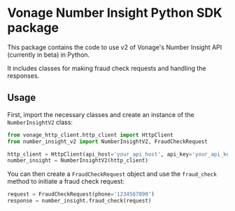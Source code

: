 # Vonage Number Insight Python SDK package

This package contains the code to use v2 of Vonage's Number Insight API (currently in beta) in Python.

It includes classes for making fraud check requests and handling the responses.

## Usage
First, import the necessary classes and create an instance of the `NumberInsightV2` class:

```python
from vonage_http_client.http_client import HttpClient
from number_insight_v2 import NumberInsightV2, FraudCheckRequest

http_client = HttpClient(api_host='your_api_host', api_key='your_api_key', api_secret='your_api_secret')
number_insight = NumberInsightV2(http_client)
```

You can then create a `FraudCheckRequest` object and use the `fraud_check` method to initiate a fraud check request:

```python
request = FraudCheckRequest(phone='1234567890')
response = number_insight.fraud_check(request)
```